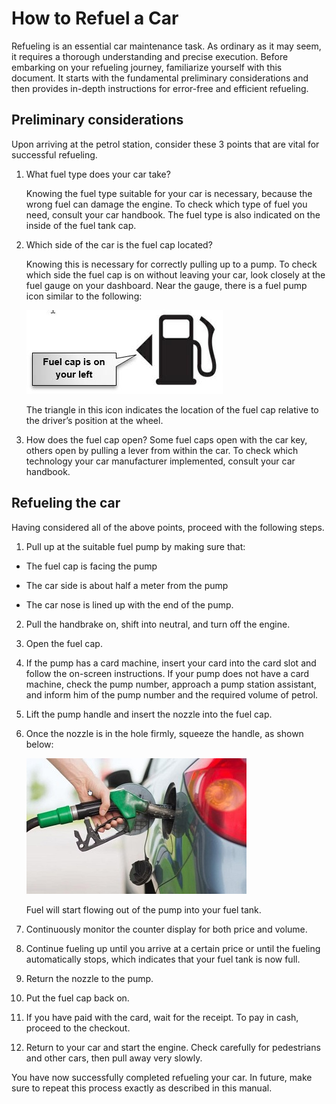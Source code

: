 # How to Refuel a Car

Refueling is an essential car maintenance task. As ordinary as it may seem, it requires a thorough understanding and precise execution. Before embarking on your refueling journey, familiarize yourself with this document. It starts with the fundamental preliminary considerations and then provides in-depth instructions for error-free and efficient refueling.

## Preliminary considerations

Upon arriving at the petrol station, consider these 3 points that are vital for successful refueling.
1.	What fuel type does your car take?

    Knowing the fuel type suitable for your car is necessary, because the wrong fuel can damage the engine. To check which type  of fuel you need, consult your car handbook. The fuel type is also indicated on the inside of the fuel tank cap.

2.	Which side of the car is the fuel cap located?

    Knowing this is necessary for correctly pulling up to a pump. To check which side the fuel cap is on without leaving your car, look closely at the fuel gauge on your dashboard. Near the gauge, there is a fuel pump icon similar to the following:
    
    ![Figure 1](RH_test_1.jpg)
    
    The triangle in this icon indicates the location of the fuel cap relative to the driver’s position at the wheel.
    
3.	How does the fuel cap open?
    Some fuel caps open with the car key, others open by pulling a lever from within the car. To check which technology your car manufacturer implemented, consult your car handbook.
    
## Refueling the car

Having considered all of the above points, proceed with the following steps.

1.	Pull up at the suitable fuel pump by making sure that:

- The fuel cap is facing the pump

- The car side is about half a meter from the pump

- The car nose is lined up with the end of the pump.

2.	Pull the handbrake on, shift into neutral, and turn off the engine.

3.	Open the fuel cap.

4.	If the pump has a card machine, insert your card into the card slot and follow the on-screen instructions. 
    If your pump does not have a card machine, check the pump number, approach a pump station assistant, and inform him of the pump number and the required volume of petrol.

5.	Lift the pump handle and insert the nozzle into the fuel cap.

6.	Once the nozzle is in the hole firmly, squeeze the handle, as shown below:

    ![Figure 2](RH_test_2.jpg)

    Fuel will start flowing out of the pump into your fuel tank.

7.	Continuously monitor the counter display for both price and volume.

8.	Continue fueling up until you arrive at a certain price or until the fueling automatically stops, which indicates that your fuel tank is now full.

9.	Return the nozzle to the pump.

10.	Put the fuel cap back on.

11.	If you have paid with the card, wait for the receipt.
    To pay in cash, proceed to the checkout.

12.	Return to your car and start the engine. Check carefully for pedestrians and other cars, then pull away very slowly.

You have now successfully completed refueling your car. In future, make sure to repeat this process exactly as described in this manual.
